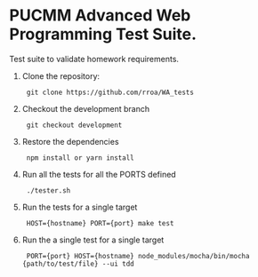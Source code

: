 # PUCMM Advanced Web Programming Test Suite.
Test suite to validate homework requirements.

1. Clone the repository:

        git clone https://github.com/rroa/WA_tests

2. Checkout the development branch
    
        git checkout development

3. Restore the dependencies

        npm install or yarn install
        
4. Run all the tests for all the PORTS defined

        ./tester.sh

5. Run the tests for a single target

        HOST={hostname} PORT={port} make test
        
6. Run the a single test for a single target

        PORT={port} HOST={hostname} node_modules/mocha/bin/mocha {path/to/test/file} --ui tdd
